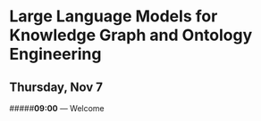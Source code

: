 
# Large Language Models for Knowledge Graph and Ontology Engineering
## Thursday, Nov 7
#####**09:00** — Welcome 